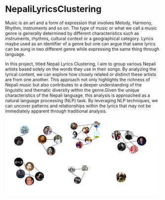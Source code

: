 # NepaliLyricsClustering

Music is an art and a form of expression that involves Melody, Harmony, Rhythm, instruments and so on. The type of music or what we call a music genre is generally determined by different characteristics such as instruments, rhythms, cultural context or a geographical category. Lyrics maybe used as an identifier of a genre but one can argue that same lyrics can be sung in two different genre while expressing the same thing through language. 

In this project, titled Nepali Lyrics Clustering, I aim to group various Nepali artists based solely on the words they use in their songs. By analyzing the lyrical content, we can explore how closely related or distinct these artists are from one another. This approach not only highlights the richness of Nepali music but also contributes to a deeper understanding of the linguistic and thematic diversity within the genre.Given the unique characteristics of the Nepali language, this analysis is approached as a natural language processing (NLP) task. By leveraging NLP techniques, we can uncover patterns and relationships within the lyrics that may not be immediately apparent through traditional analysis.

![Cover Image](images/cover_image.png)



